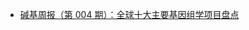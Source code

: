 * [碱基周报（第 004 期）：全球十大主要基因组学项目盘点](https://mp.weixin.qq.com/s?__biz=MzAxOTUxOTM0Nw==&mid=2649799390&idx=1&sn=8056735da68f00c5529ffe7004ad97aa&chksm=83c1d8c2b4b651d46d1fb274572060749854f5270597011d095cc53308ecec3aea0147c54420&mpshare=1&scene=1&srcid=0329oHvAhNglox8XzK2UoL1a&sharer_sharetime=1616968537501&sharer_shareid=49bb68e4d4ad9f65af077f4e54025da0&key=054fa246941644a4bf6b2845ea792020bed61892c9a3c4b8cdf1e77d3056ee0ea5960b7069596e7e91b0bbbe621ce23cdd1fc6a63610b623866c0bce3b90f27f82c0e18ff535d59b4c1ceb83495d72c60e16bcfcf923612d02593e01f82e0221a66eb9820830a45fd7af38caa78e96aa6fef21f55d930843c4a5499f994bd56b&ascene=1&uin=MjEyMzUzNDk2MQ%3D%3D&devicetype=Windows+7&version=62090529&lang=en&exportkey=ASDJewAiilmdbhEkMjILftc%3D&pass_ticket=lgxy5C8RLlDQxT9X9jWJroiMhWnvCiJkOuUCgls3L3z%2BJ6pRCD6i5YAizUTuav5y&wx_header=0)